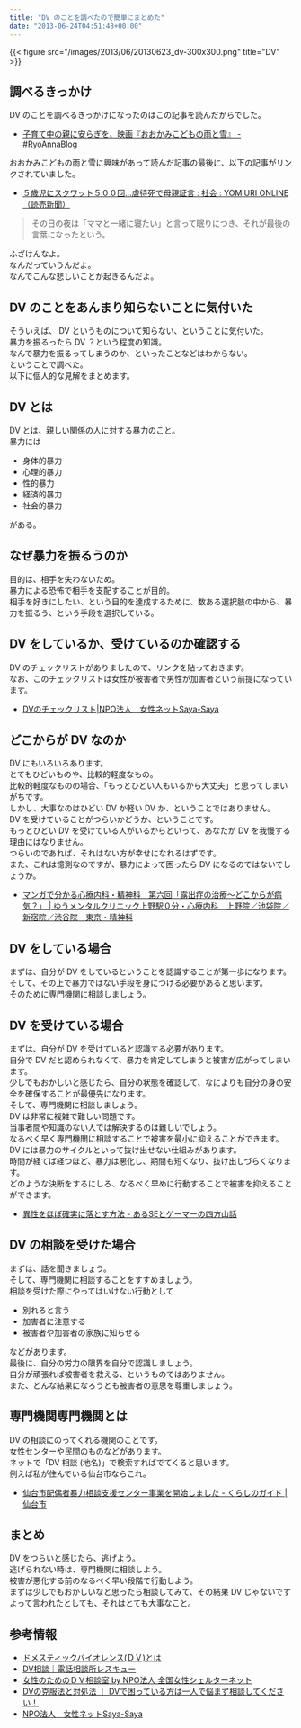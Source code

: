 ```yaml
---
title: "DV のことを調べたので簡単にまとめた"
date: "2013-06-24T04:51:48+00:00"
---
```


{{< figure src="/images/2013/06/20130623_dv-300x300.png" title="DV" >}}

## 調べるきっかけ

DV のことを調べるきっかけになったのはこの記事を読んだからでした。

- [子育て中の親に安らぎを、映画『おおかみこどもの雨と雪』 - #RyoAnnaBlog](http://d.hatena.ne.jp/RyoAnna/20130617/1371476485)

おおかみこどもの雨と雪に興味があって読んだ記事の最後に、以下の記事がリンクされていました。

- [５歳児にスクワット５００回…虐待死で母親証言 : 社会 : YOMIURI ONLINE（読売新聞）](http://www.yomiuri.co.jp/national/news/20130613-OYT1T00358.htm)

> その日の夜は「ママと一緒に寝たい」と言って眠りにつき、それが最後の言葉になったという。

ふざけんなよ。  
なんだっていうんだよ。  
なんでこんな悲しいことが起きるんだよ。

## DV のことをあんまり知らないことに気付いた

そういえば、 DV というものについて知らない、ということに気付いた。  
暴力を振るったら DV ？という程度の知識。  
なんで暴力を振るってしまうのか、といったことなどはわからない。  
ということで調べた。  
以下に個人的な見解をまとめます。

## DV とは

DV とは、親しい関係の人に対する暴力のこと。  
暴力には

- 身体的暴力
- 心理的暴力
- 性的暴力
- 経済的暴力
- 社会的暴力

がある。

## なぜ暴力を振るうのか

目的は、相手を失わないため。  
暴力による恐怖で相手を支配することが目的。  
相手を好きにしたい、という目的を達成するために、数ある選択肢の中から、暴力を振るう、という手段を選択している。

## DV をしているか、受けているのか確認する

DV のチェックリストがありましたので、リンクを貼っておきます。  
なお、このチェックリストは女性が被害者で男性が加害者という前提になっています。

- [DVのチェックリスト|NPO法人　女性ネットSaya-Saya](http://saya-saya.net/toujisha/checklist.html)

## どこからが DV なのか

DV にもいろいろあります。  
とてもひどいものや、比較的軽度なもの。  
比較的軽度なものの場合、「もっとひどい人もいるから大丈夫」と思ってしまいがちです。  
しかし、大事なのはひどい DV か軽い DV か、ということではありません。  
DV を受けていることがつらいかどうか、ということです。  
もっとひどい DV を受けている人がいるからといって、あなたが DV を我慢する理由にはなりません。  
つらいのであれば、それはない方が幸せになれるはずです。  
また、これは憶測なのですが、暴力によって困ったら DV になるのではないでしょうか。

- [マンガで分かる心療内科・精神科　第六回「露出症の治療～どこからが病気？」 | ゆうメンタルクリニック上野駅０分・心療内科　上野院／池袋院／新宿院／渋谷院　東京・精神科](http://yucl.net/man/18.html)

## DV をしている場合

まずは、自分が DV をしているということを認識することが第一歩になります。  
そして、その上で暴力ではない手段を身につける必要があると思います。  
そのために専門機関に相談しましょう。

## DV を受けている場合

まずは、自分が DV を受けていると認識する必要があります。  
自分で DV だと認められなくて、暴力を肯定してしまうと被害が広がってしまいます。  
少しでもおかしいと感じたら、自分の状態を確認して、なによりも自分の身の安全を確保することが最優先になります。  
そして、専門機関に相談しましょう。  
DV は非常に複雑で難しい問題です。  
当事者間や知識のない人では解決するのは難しいでしょう。  
なるべく早く専門機関に相談することで被害を最小に抑えることができます。  
DV には暴力のサイクルといって抜け出せない仕組みがあります。  
時間が経てば経つほど、暴力は悪化し、期間も短くなり、抜け出しづらくなります。  
どのような決断をするにしろ、なるべく早めに行動することで被害を抑えることができます。

- [異性をほぼ確実に落とす方法 - あるSEとゲーマーの四方山話](http://finalf12.blog82.fc2.com/blog-entry-511.html)

## DV の相談を受けた場合

まずは、話を聞きましょう。  
そして、専門機関に相談することをすすめましょう。  
相談を受けた際にやってはいけない行動として

- 別れろと言う
- 加害者に注意する
- 被害者や加害者の家族に知らせる

などがあります。  
最後に、自分の労力の限界を自分で認識しましょう。  
自分が頑張れば被害者を救える、というものではありません。  
また、どんな結果になろうとも被害者の意思を尊重しましょう。

## 専門機関専門機関とは

DV の相談にのってくれる機関のことです。  
女性センターや民間のものなどがあります。  
ネットで「DV 相談 (地名)」で検索すればでてくると思います。  
例えば私が住んでいる仙台市ならこれ。

- [仙台市配偶者暴力相談支援センター事業を開始しました - くらしのガイド | 仙台市](http://www.city.sendai.jp/manabu/danjo/danjo/1207539_1777.html)

## まとめ

DV をつらいと感じたら、逃げよう。  
逃げられない時は、専門機関に相談しよう。  
被害が悪化する前のなるべく早い段階で行動しよう。  
まずは少しでもおかしいなと思ったら相談してみて、その結果 DV じゃないですよって言われたとしても、それはとても大事なこと。

## 参考情報

- [ドメスティックバイオレンス(ＤＶ)とは](http://homepage1.nifty.com/womens-net-kobe/what.htm)
- [DV相談｜電話相談所レスキュー](http://www.mind-rescue.com/consultation/tel/dv.html)
- [女性のためのＤＶ相談室 by NPO法人 全国女性シェルターネット](http://nwsnet.or.jp/index.html)
- [DVの克服法と対処法 ｜ DVで困っている方は一人で悩まず相談してください！](http://www.heroinefilms.net/)
- [NPO法人　女性ネットSaya-Saya](http://saya-saya.net/)
